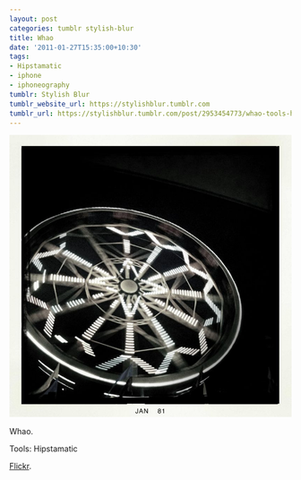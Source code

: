 ```yaml
---
layout: post
categories: tumblr stylish-blur
title: Whao
date: '2011-01-27T15:35:00+10:30'
tags:
- Hipstamatic
- iphone
- iphoneography
tumblr: Stylish Blur
tumblr_website_url: https://stylishblur.tumblr.com
tumblr_url: https://stylishblur.tumblr.com/post/2953454773/whao-tools-hipstamatic-flickr
---
```

 ![](/content/images/tumblr/stylish-blur/tumblr_lfo0urguII1qeku5yo1_1280.jpg)  

Whao.

Tools: Hipstamatic

[Flickr](http://www.flickr.com/photos/jden/5455983268/).


